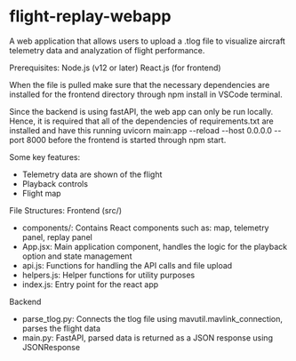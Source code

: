 # flight-replay-webapp

A web application that allows users to upload a .tlog file to visualize aircraft telemetry data and analyzation of flight performance. 

Prerequisites:
Node.js (v12 or later)
React.js (for frontend)

When the file is pulled make sure that the necessary dependencies are installed for the frontend directory through npm install in VSCode terminal.

Since the backend is using fastAPI, the web app can only be run locally. Hence, it is required that all of the dependencies of requirements.txt are installed and have this running uvicorn main:app --reload --host 0.0.0.0 --port 8000 before the frontend is started through npm start.

Some key features:
* Telemetry data are shown of the flight
* Playback controls
* Flight map

File Structures:
Frontend (src/)
* components/: Contains React components such as: map, telemetry panel, replay panel
* App.jsx: Main application component, handles the logic for the playback option and state management
* api.js: Functions for handling the API calls and file upload
* helpers.js: Helper functions for utility purposes
* index.js: Entry point for the react app

Backend
* parse_tlog.py: Connects the tlog file using mavutil.mavlink_connection, parses the flight data
* main.py: FastAPI, parsed data is returned as a JSON response using JSONResponse
